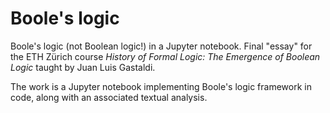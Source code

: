 # Boole's logic

Boole's logic (not Boolean logic!) in a Jupyter notebook.
Final "essay" for the ETH Zürich course _History of Formal Logic: The Emergence of Boolean Logic_ taught by Juan Luis Gastaldi.

The work is a Jupyter notebook implementing Boole's logic framework in code, along with an associated textual analysis.
